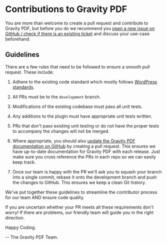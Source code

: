 # Contributions to Gravity PDF

You are more than welcome to create a pull request and contribute to Gravity PDF, but before you do we recommend you [open a new issue on GitHub / check if there is an existing ticket](https://github.com/GravityPDF/gravity-pdf/issues) and discuss your use-case beforehand.


## Guidelines

There are a few rules that need to be followed to ensure a smooth pull request. These include:

1. Adhere to the existing code standard which mostly follows [WordPress standards](https://make.wordpress.org/core/handbook/best-practices/coding-standards/php/).

1. All PRs must be to the `development` branch.

1. Modifications of the existing codebase must pass all unit tests.

1. Any additions to the plugin must have appropriate unit tests written.

1. PRs that don't pass existing unit testing or do not have the proper tests to accompany the changes will not be merged.

1. Where appropriate, you should also [update the Gravity PDF documentation on GitHub](https://github.com/GravityPDF/v4-documentation) by creating a pull request. This ensures we have up-to-date documentation for Gravity PDF with each release. Just make sure you cross reference the PRs in each repo so we can easily keep track.

1. Once our team is happy with the PR we'll ask you to squash your branch into a single commit, rebase it onto the development branch and push the changes to GitHub. This ensures we keep a clean Git history.

We've put together these guidelines to streamline the contributor process for our team AND ensure code quality.

If you are uncertain whether your PR meets all these requirements don't worry! If there are problems, our friendly team will guide you in the right direction.

Happy Coding.

-- The Gravity PDF Team.
